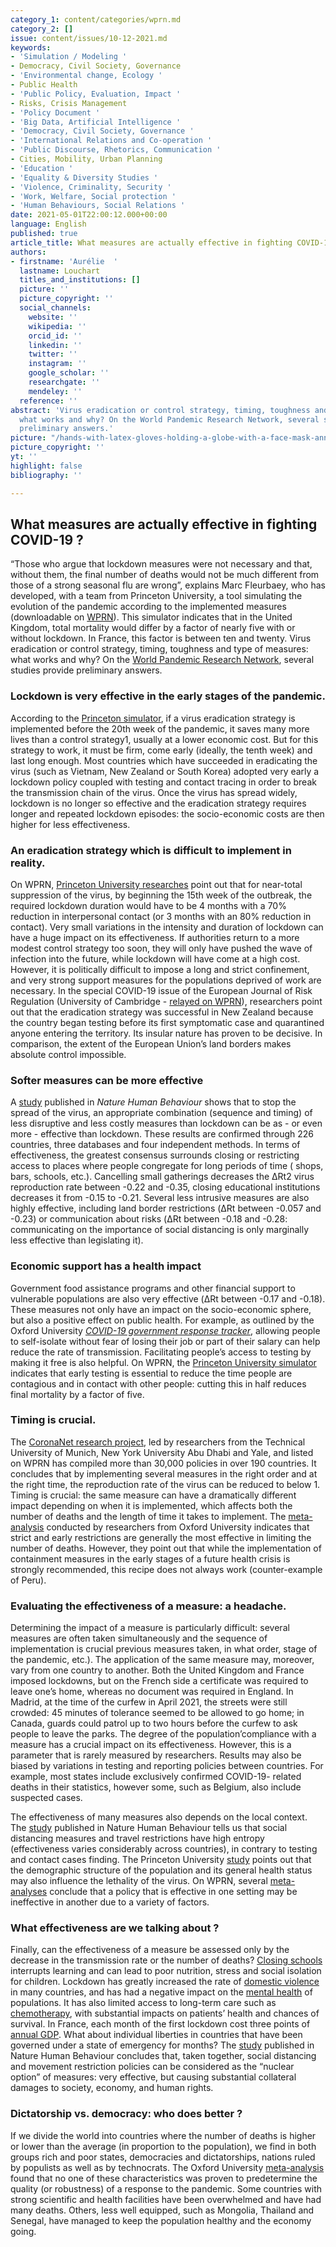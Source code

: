 ```yaml
---
category_1: content/categories/wprn.md
category_2: []
issue: content/issues/10-12-2021.md
keywords:
- 'Simulation / Modeling '
- Democracy, Civil Society, Governance
- 'Environmental change, Ecology '
- Public Health
- 'Public Policy, Evaluation, Impact '
- Risks, Crisis Management
- 'Policy Document '
- 'Big Data, Artificial Intelligence '
- 'Democracy, Civil Society, Governance '
- 'International Relations and Co-operation '
- 'Public Discourse, Rhetorics, Communication '
- Cities, Mobility, Urban Planning
- 'Education '
- 'Equality & Diversity Studies '
- 'Violence, Criminality, Security '
- 'Work, Welfare, Social protection '
- 'Human Behaviours, Social Relations '
date: 2021-05-01T22:00:12.000+00:00
language: English
published: true
article_title: What measures are actually effective in fighting COVID-19 ?
authors:
- firstname: 'Aurélie  '
  lastname: Louchart
  titles_and_institutions: []
  picture: ''
  picture_copyright: ''
  social_channels:
    website: ''
    wikipedia: ''
    orcid_id: ''
    linkedin: ''
    twitter: ''
    instagram: ''
    google_scholar: ''
    researchgate: ''
    mendeley: ''
  reference: ''
abstract: 'Virus eradication or control strategy, timing, toughness and type of measures:
  what works and why? On the World Pandemic Research Network, several studies provide
  preliminary answers.'
picture: "/hands-with-latex-gloves-holding-a-globe-with-a-face-mask-anna-shvets.jpg"
picture_copyright: ''
yt: ''
highlight: false
bibliography: ''

---
```

## What measures are actually effective in fighting COVID-19 ? 

“Those who argue that lockdown measures were not necessary and that, without them, the final number of deaths would not be much different from those of a strong seasonal flu are wrong”, explains Marc Fleurbaey, who has developed, with a team from Princeton University, a tool simulating the evolution of the pandemic according to the implemented measures (downloadable on [WPRN](https://wprn.org/item/414252)). This simulator indicates that in the United Kingdom, total mortality would differ by a factor of nearly five with or without lockdown. In France, this factor is between ten and twenty. Virus eradication or control strategy, timing, toughness and type of measures: what works and why? On the [World Pandemic Research Network](https://wprn.org/), several studies provide preliminary answers.

### Lockdown is very effective in the early stages of the pandemic.

According to the [Princeton simulator](https://wprn.org/item/414252), if a virus eradication strategy is implemented before the 20th week of the pandemic, it saves many more lives than a control strategy1, usually at a lower economic cost. But for this strategy to work, it must be firm, come early (ideally, the tenth week) and last long enough. Most countries which have succeeded in eradicating the virus (such as Vietnam, New Zealand or South Korea) adopted very early a lockdown policy coupled with testing and contact tracing in order to break the transmission chain of the virus. Once the virus has spread widely, lockdown is no longer so effective and the eradication strategy requires longer and repeated lockdown episodes: the socio-economic costs are then higher for less effectiveness.

### An eradication strategy which is difficult to implement in reality.

On WPRN, [Princeton University researches](https://wprn.org/item/414252) point out that for near-total suppression of the virus, by beginning the 15th week of the outbreak, the required lockdown duration would have to be 4 months with a 70% reduction in interpersonal contact (or 3 months with an 80% reduction in contact). Very small variations in the intensity and duration of lockdown can have a huge impact on its effectiveness. If authorities return to a more modest control strategy too soon, they will only have pushed the wave of infection into the future, while lockdown will have come at a high cost. However, it is politically difficult to impose a long and strict confinement, and very strong support measures for the populations deprived of work are necessary. In the special COVID-19 issue of the European Journal of Risk Regulation (University of Cambridge - [relayed on WPRN](https://wprn.org/item/445552)), researchers point out that the eradication strategy was successful in New Zealand because the country began testing before its first symptomatic case and quarantined anyone entering the territory. Its insular nature has proven to be decisive. In comparison, the extent of the European Union’s land borders makes absolute control impossible.

### Softer measures can be more effective

A [study](https://www.nature.com/articles/s41562-020-01009-0) published in _Nature Human Behaviour_ shows that to stop the spread of the virus, an appropriate combination (sequence and timing) of less disruptive and less costly measures than lockdown can be as - or even more - effective than lockdown. These results are confirmed through 226 countries, three databases and four independent methods. In terms of effectiveness, the greatest consensus surrounds closing or restricting access to places where people congregate for long periods of time ( shops, bars, schools, etc.). Cancelling small gatherings decreases the ΔRt2 virus reproduction rate between -0.22 and -0.35, closing educational institutions decreases it from -0.15 to -0.21. Several less intrusive measures are also highly effective, including land border restrictions (ΔRt between -0.057 and -0.23) or communication about risks (ΔRt between -0.18 and -0.28: communicating on the importance of social distancing is only marginally less effective than legislating it).

### Economic support has a health impact

Government food assistance programs and other financial support to vulnerable populations are also very effective (ΔRt between -0.17 and -0.18). These measures not only have an impact on the socio-economic sphere, but also a positive effect on public health. For example, as outlined by the Oxford University [_COVID-19 government response tracker_](https://www.bsg.ox.ac.uk/research/research-projects/covid-19-government-response-tracker), allowing people to self-isolate without fear of losing their job or part of their salary can help reduce the rate of transmission. Facilitating people’s access to testing by making it free is also helpful. On WPRN, the [Princeton University simulator](https://wprn.org/item/414252) indicates that early testing is essential to reduce the time people are contagious and in contact with other people: cutting this in half reduces final mortality by a factor of five.

### Timing is crucial.

The [CoronaNet research project](https://wprn.org/item/418152), led by researchers from the Technical University of Munich, New York University Abu Dhabi and Yale, and listed on WPRN has compiled more than 30,000 policies in over 190 countries. It concludes that by implementing several measures in the right order and at the right time, the reproduction rate of the virus can be reduced to below 1. Timing is crucial: the same measure can have a dramatically different impact depending on when it is implemented, which affects both the number of deaths and the length of time it takes to implement. The [meta-analysis](https://www.bsg.ox.ac.uk/research/research-projects/covid-19-government-response-tracker) conducted by researchers from Oxford University indicates that strict and early restrictions are generally the most effective in limiting the number of deaths. However, they point out that while the implementation of containment measures in the early stages of a future health crisis is strongly recommended, this recipe does not always work (counter-example of Peru).

### Evaluating the effectiveness of a measure: a headache.

Determining the impact of a measure is particularly difficult: several measures are often taken simultaneously and the sequence of implementation is crucial previous measures taken, in what order, stage of the pandemic, etc.). The application of the same measure may, moreover, vary from one country to another. Both the United Kingdom and France imposed lockdowns, but on the French side a certificate was required to leave one’s home, whereas no document was required in England. In Madrid, at the time of the curfew in April 2021, the streets were still crowded: 45 minutes of tolerance seemed to be allowed to go home; in Canada, guards could patrol up to two hours before the curfew to ask people to leave the parks. The degree of the population’compliance with a measure has a crucial impact on its effectiveness. However, this is a parameter that is rarely measured by researchers. Results may also be biased by variations in testing and reporting policies between countries. For example, most states include exclusively confirmed COVID-19- related deaths in their statistics, however some, such as Belgium, also include suspected cases. 

The effectiveness of many measures also depends on the local context. The [study](https://www.nature.com/articles/s41562-020-01009-0) published in Nature Human Behaviour tells us that social distancing measures and travel restrictions have high entropy (effectiveness varies considerably across countries), in contrary to testing and contact cases finding. The Princeton University [study](https://wprn.org/item/414252) points out that the demographic structure of the population and its general health status may also influence the lethality of the virus. On WPRN, several [meta-analyses](https://wprn.org/item/418152) conclude that a policy that is effective in one setting may be ineffective in another due to a variety of factors.

### What effectiveness are we talking about ?

Finally, can the effectiveness of a measure be assessed only by the decrease in the transmission rate or the number of deaths? [Closing schools](https://wprn.org/item/419852) interrupts learning and can lead to poor nutrition, stress and social isolation for children. Lockdown has greatly increased the rate of [domestic violence](https://wprn.org/item/481552) in many countries, and has had a negative impact on the [mental health](https://wprn.org/item/421052) of populations. It has also limited access to long-term care such as [chemotherapy](https://wprn.org/item/454652), with substantial impacts on patients’ health and chances of survival. In France, each month of the first lockdown cost three points of [annual GDP](https://www.insee.fr/fr/information/4471804). What about individual liberties in countries that have been governed under a state of emergency for months? The [study](https://www.nature.com/articles/s41562-020-01009-0) published in Nature Human Behaviour concludes that, taken together, social distancing and movement restriction policies can be considered as the “nuclear option” of measures: very effective, but causing substantial collateral damages to society, economy, and human rights.

### Dictatorship vs. democracy: who does better ?

If we divide the world into countries where the number of deaths is higher or lower than the average (in proportion to the population), we find in both groups rich and poor states, democracies and dictatorships, nations ruled by populists as well as by technocrats. The Oxford University [meta-analysis](https://www.bsg.ox.ac.uk/research/research-projects/covid-19-government-response-tracker) found that no one of these characteristics was proven to predetermine the quality (or robustness) of a response to the pandemic. Some countries with strong scientific and health facilities have been overwhelmed and have had many deaths. Others, less well equipped, such as Mongolia, Thailand and Senegal, have managed to keep the population healthy and the economy going.